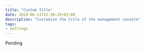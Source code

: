 ```yaml
---
title: "Custom Title"
date: 2019-06-11T15:30:25+02:00
description: "Customize the title of the management console"
tags:
- settings
---
```

Pending